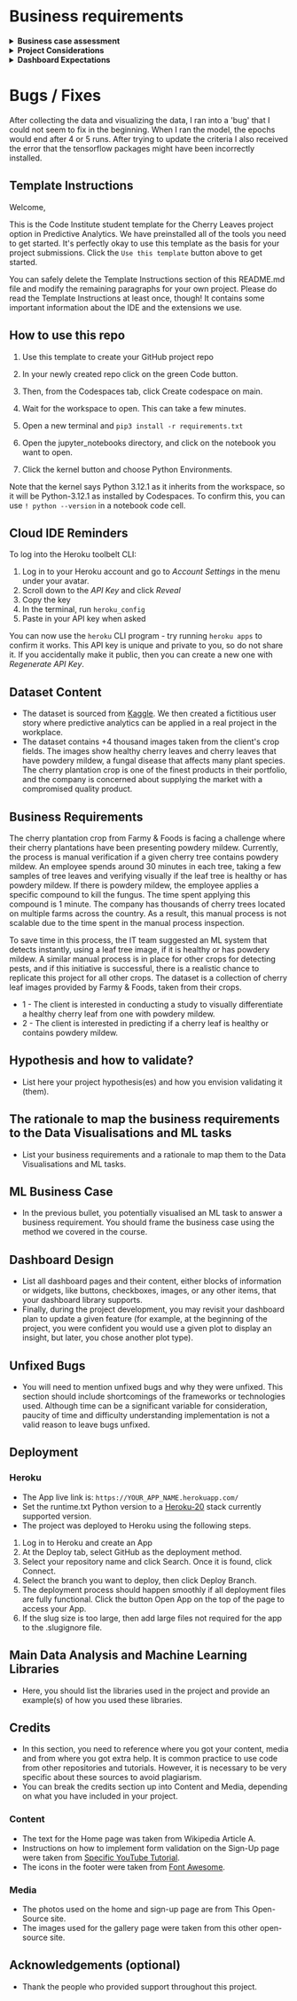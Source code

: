 # Business requirements

<details>
    <summary><strong>Business case assessment</strong></summary>
    <table>
        <thead>
            <tr>
                <th>Ask</th>
                <th>Requirements</th>
                <th>Pass/Fail</th>
            </tr>
        </thead>
        <tbody>
            <tr>
                <td>1. What are the business requirements?</td>
                <td>
                - The client is interested in conducting a study to visually differentiate a cherry leaf that is healthy from one that contains powdery mildew.<br>
                - The client is interested in predicting if a cherry leaf is healthy or contains powdery mildew.
                </td>
                <td>
                <!-- &#10003; -->
                </td>
            </tr>
            <tr>
                <td>2. Is there any business requirement that can be answered with conventional data analysis?</td>
                <td>
                - Yes, we can use conventional data analysis to conduct a study to visually differentiate a cherry leaf that is healthy from one that contains powdery mildew.
                </td>
                <td>
                <!-- &#10003; -->
                </td>
            </tr>
            <tr>
                <td>3. Does the client need a dashboard or an API endpoint?</td>
                <td>- The client needs a dashboard.</td>
                <td>
                <!-- &#10003; -->
                </td>
            </tr>
            <tr>
                <td>4. What does the client consider as a successful project outcome?</td>
                <td>
                - A study showing how to visually differentiate a cherry leaf that is healthy from one that contains powdery mildew.<br>
                - Also, the capability to predict if a cherry leaf is healthy or contains powdery mildew.</td>
                <td>
                <!-- &#10003; -->
                </td>
            </tr>
            <tr>
                <td>5. Can you break down the project into Epics and User Stories?</td>
                <td>
                - Information gathering and data collection.<br>
                - Data visualization, cleaning, and preparation.<br>
                - Model training, optimization and validation.<br>
                - Dashboard planning, designing, and development.<br>
                - Dashboard deployment and release.
                </td>
                <td>
                <!-- &#10003; -->
                </td>
            </tr>
            <tr>
                <td>6. Ethical or Privacy concerns?</td>
                <td>
                - The client provided the data under an NDA (non-disclosure agreement), therefore the data should only be shared with professionals that are officially involved in the project.
                </td>
                <td>
                <!-- &#10003; -->
                </td>
            </tr>
            <tr>
                <td>7. Does the data suggest a particular model?</td>
                <td>
                - The data suggests a binary classifier, indicating whether a particular cherry leaf is healthy or contains powdery mildew.
                </td>
                <td>
                <!-- &#10003; -->
                </td>
            </tr>
            <tr>
                <td>8. What are the model's inputs and intended outputs?</td>
                <td>
                - The input is a cherry leaf image and the output is a prediction of whether the cherry leaf is healthy or contains powdery mildew.
                </td>
                <td>
                <!-- &#10003; -->
                </td>
            </tr>
            <tr>
                <td>9. What are the criteria for the performance goal of the predictions?</td>
                <td>- We agreed with the client a degree of 97% accuracy.</td>
                <td>
                <!-- &#10003; -->
                </td>
            </tr>
            <tr>
                <td>10. How will the client benefit?</td>
                <td>- The client will not supply the market with a product of compromised quality.</td>
                <td>
                <!-- &#10003; -->
                </td>
            </tr>
        </tbody>
    </table>
</details>

<details>
    <summary><strong>Project Considerations</strong></summary>
    <table>
        <thead>
            <tr>
                <th>Business Requirements</th>
                <th>Requirements</th>
                <th>Pass/Fail</th>
            </tr>
        </thead>
        <tbody>
            <tr>
                <td>BR 1</td>
                <td>
                Your study should include at least analysis on:<br>
                - average images and variability images for each class (healthy or powdery mildew),<br>
                - the differences between average healthy and average powdery mildew cherry leaves,<br>
                - an image montage for each class.
                </td>
                <td>
                <!-- &#10003; -->
                </td>
            </tr>
            <tr>
                <td>BR 2</td>
                <td>
                - You may deliver an ML system that is capable of predicting whether a cherry leaf is healthy or contains powdery mildew. In this case, we suggest to use Neural Networks to map the relationships between the features and the labels.<br><br>
                - You will notice when exploring the dataset that the images are 256 pixels × 256 pixels. When defining your image shape to load the images to memory for training the model, you may choose 256 × 256 as your image shape. However, that will lead to a trained model that will likely be larger than 100Mb. This is fine as long as the model meets the project requirement, the caveat is that you may need to use Git LFS (Large File Storage) to push files larger than 100Mb to GitHub. As a result, we suggest you consider using an image shape that is smaller, like 100 × 100 or 50 × 50, with the expectation that the model would still meet the performance requirement and will be smaller than 100Mb for a smoother push to GitHub.
                </td>
                <td>
                <!-- &#10003; -->
                </td>
            </tr>
        </tbody>
    </table>
</details>

<details>
    <summary><strong>Dashboard Expectations</strong></summary>
    <table>
        <thead>
            <tr>
                <th></th>
                <th>Expectation</th>
                <th>Pass/Fail</th>
            </tr>
        </thead>
        <tbody>
            <tr>
                <td>1.</td>
                <td>
                A project summary page, showing the project dataset summary and the client's requirements.
                </td>
                <td>
                <!-- &#10003; -->
                </td>
            </tr>
            <tr>
                <td>2.</td>
                <td>
                A page listing your findings related to a study to visually differentiate a cherry leaf that is healthy from one that contains powdery mildew.
                </td>
                <td>
                <!-- &#10003; -->
                </td>
            </tr>
            <tr>
                <td>3.</td>
                <td>A page containing:<br>
                -  A link to download a set of cherry leaf images for live prediction (you may use the Kaggle repository that was provided to you).<br>
                - A User Interface with a file uploader widget. The user should have the capacity to upload multiple images. For each image, it will display the image and a prediction statement, indicating if a cherry leaf is healthy or contains powdery mildew and the probability associated with this statement.<br>
                - A table with the image name and prediction results, and a download button to download the table.
                </td>
                <td>
                <!-- &#10003; -->
                </td>
            </tr>
            <tr>
                <td>4. </td>
                <td>A page indicating your project hypothesis and how you validated it across the project.</td>
                <td>
                <!-- &#10003; -->
                </td>
            </tr>
            <tr>
                <td>5.</td>
                <td>A technical page displaying your model performance.</td>
                <td>
                <!-- &#10003; -->
                </td>
            </tr>
        </tbody>
    </table>
</details>

# Bugs / Fixes
After collecting the data and visualizing the data, I ran into a 'bug' that I could not seem to fix in the beginning. When I ran the model, the epochs would end after 4 or 5 runs. After trying to update the criteria I also received the error that the tensorflow packages might have been incorrectly installed.

## Template Instructions

Welcome,

This is the Code Institute student template for the Cherry Leaves project option in Predictive Analytics. We have preinstalled all of the tools you need to get started. It's perfectly okay to use this template as the basis for your project submissions. Click the `Use this template` button above to get started.

You can safely delete the Template Instructions section of this README.md file and modify the remaining paragraphs for your own project. Please do read the Template Instructions at least once, though! It contains some important information about the IDE and the extensions we use.

## How to use this repo

1. Use this template to create your GitHub project repo

1. In your newly created repo click on the green Code button.

1. Then, from the Codespaces tab, click Create codespace on main.

1. Wait for the workspace to open. This can take a few minutes.

1. Open a new terminal and `pip3 install -r requirements.txt`

1. Open the jupyter_notebooks directory, and click on the notebook you want to open.

1. Click the kernel button and choose Python Environments.

Note that the kernel says Python 3.12.1 as it inherits from the workspace, so it will be Python-3.12.1 as installed by Codespaces. To confirm this, you can use `! python --version` in a notebook code cell.

## Cloud IDE Reminders

To log into the Heroku toolbelt CLI:

1. Log in to your Heroku account and go to _Account Settings_ in the menu under your avatar.
2. Scroll down to the _API Key_ and click _Reveal_
3. Copy the key
4. In the terminal, run `heroku_config`
5. Paste in your API key when asked

You can now use the `heroku` CLI program - try running `heroku apps` to confirm it works. This API key is unique and private to you, so do not share it. If you accidentally make it public, then you can create a new one with _Regenerate API Key_.

## Dataset Content

- The dataset is sourced from [Kaggle](https://www.kaggle.com/codeinstitute/cherry-leaves). We then created a fictitious user story where predictive analytics can be applied in a real project in the workplace.
- The dataset contains +4 thousand images taken from the client's crop fields. The images show healthy cherry leaves and cherry leaves that have powdery mildew, a fungal disease that affects many plant species. The cherry plantation crop is one of the finest products in their portfolio, and the company is concerned about supplying the market with a compromised quality product.

## Business Requirements

The cherry plantation crop from Farmy & Foods is facing a challenge where their cherry plantations have been presenting powdery mildew. Currently, the process is manual verification if a given cherry tree contains powdery mildew. An employee spends around 30 minutes in each tree, taking a few samples of tree leaves and verifying visually if the leaf tree is healthy or has powdery mildew. If there is powdery mildew, the employee applies a specific compound to kill the fungus. The time spent applying this compound is 1 minute. The company has thousands of cherry trees located on multiple farms across the country. As a result, this manual process is not scalable due to the time spent in the manual process inspection.

To save time in this process, the IT team suggested an ML system that detects instantly, using a leaf tree image, if it is healthy or has powdery mildew. A similar manual process is in place for other crops for detecting pests, and if this initiative is successful, there is a realistic chance to replicate this project for all other crops. The dataset is a collection of cherry leaf images provided by Farmy & Foods, taken from their crops.

- 1 - The client is interested in conducting a study to visually differentiate a healthy cherry leaf from one with powdery mildew.
- 2 - The client is interested in predicting if a cherry leaf is healthy or contains powdery mildew.

## Hypothesis and how to validate?

- List here your project hypothesis(es) and how you envision validating it (them).

## The rationale to map the business requirements to the Data Visualisations and ML tasks

- List your business requirements and a rationale to map them to the Data Visualisations and ML tasks.

## ML Business Case

- In the previous bullet, you potentially visualised an ML task to answer a business requirement. You should frame the business case using the method we covered in the course.

## Dashboard Design

- List all dashboard pages and their content, either blocks of information or widgets, like buttons, checkboxes, images, or any other items, that your dashboard library supports.
- Finally, during the project development, you may revisit your dashboard plan to update a given feature (for example, at the beginning of the project, you were confident you would use a given plot to display an insight, but later, you chose another plot type).

## Unfixed Bugs

- You will need to mention unfixed bugs and why they were unfixed. This section should include shortcomings of the frameworks or technologies used. Although time can be a significant variable for consideration, paucity of time and difficulty understanding implementation is not a valid reason to leave bugs unfixed.

## Deployment

### Heroku

- The App live link is: `https://YOUR_APP_NAME.herokuapp.com/`
- Set the runtime.txt Python version to a [Heroku-20](https://devcenter.heroku.com/articles/python-support#supported-runtimes) stack currently supported version.
- The project was deployed to Heroku using the following steps.

1. Log in to Heroku and create an App
2. At the Deploy tab, select GitHub as the deployment method.
3. Select your repository name and click Search. Once it is found, click Connect.
4. Select the branch you want to deploy, then click Deploy Branch.
5. The deployment process should happen smoothly if all deployment files are fully functional. Click the button Open App on the top of the page to access your App.
6. If the slug size is too large, then add large files not required for the app to the .slugignore file.

## Main Data Analysis and Machine Learning Libraries

- Here, you should list the libraries used in the project and provide an example(s) of how you used these libraries.

## Credits

- In this section, you need to reference where you got your content, media and from where you got extra help. It is common practice to use code from other repositories and tutorials. However, it is necessary to be very specific about these sources to avoid plagiarism.
- You can break the credits section up into Content and Media, depending on what you have included in your project.

### Content

- The text for the Home page was taken from Wikipedia Article A.
- Instructions on how to implement form validation on the Sign-Up page were taken from [Specific YouTube Tutorial](https://www.youtube.com/).
- The icons in the footer were taken from [Font Awesome](https://fontawesome.com/).

### Media

- The photos used on the home and sign-up page are from This Open-Source site.
- The images used for the gallery page were taken from this other open-source site.

## Acknowledgements (optional)

- Thank the people who provided support throughout this project.
